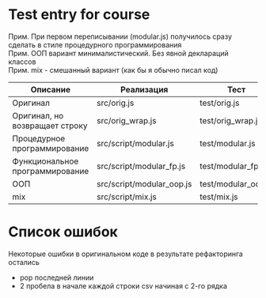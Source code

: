 # Test entry for course

Прим. При первом переписывании (modular.js) получилось сразу сделать в стиле процедурного программирования \
Прим. ООП вариант минималистический. Без явной деклараций классов \
Прим. mix - смешанный вариант (как бы я обычно писал код)

| Описание                        | Реализация                | Тест                |
|---------------------------------|---------------------------|---------------------|
| Оригинал                        | src/orig.js               | test/orig.js        |
| Оригинал, но возвращает строку  | src/orig_wrap.js          | test/orig_wrap.js   |
| Процедурное программирование    | src/script/modular.js     | test/modular.js     |
| Функциональное программирование | src/script/modular_fp.js  | test/modular_fp.js  |
| ООП                             | src/script/modular_oop.js | test/modular_oop.js |
| mix                             | src/script/mix.js         | test/mix.js         |

# Список ошибок
Некоторые ошибки в оригинальном коде в результате рефакторинга остались
* pop последней линии
* 2 пробела в начале каждой строки csv начиная с 2-го рядка
